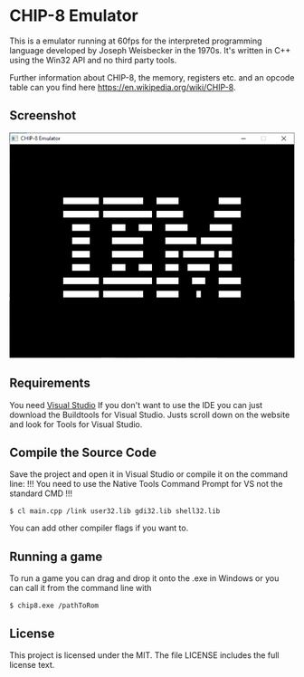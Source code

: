 # CHIP-8 Emulator

This is a emulator running at  60fps for the interpreted programming language developed by Joseph Weisbecker in the 1970s. It's written in C++ using the Win32 API and no third party tools.

Further information about CHIP-8, the memory, registers etc. and an opcode table can you find here https://en.wikipedia.org/wiki/CHIP-8.

## Screenshot

![IBM Logo](screenshots/IBM_logo.png)

## Requirements

You need [Visual Studio](https://visualstudio.microsoft.com/de/downloads/) If you don't want to use the IDE you can just download the Buildtools for Visual Studio. Justs scroll down on the website and look for Tools for Visual Studio.

## Compile the Source Code

Save the project and open it in Visual Studio or compile it on the command line:
!!! You need to use the Native Tools Command Prompt for VS not the standard CMD !!!

```
$ cl main.cpp /link user32.lib gdi32.lib shell32.lib 
```

You can add other compiler flags if you want to.

## Running a game

To run a game you can drag and drop it onto the .exe in Windows or you can call it from the command line with 

```
$ chip8.exe /pathToRom
```

## License

This project is licensed under the MIT. The file LICENSE includes the full license text.